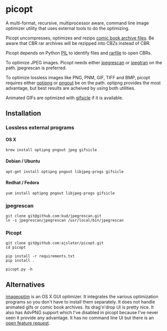 picopt
======

A multi-format, recursive, multiprocessor aware, command line image optimizer utility that uses external tools to do the optimizing.

Picopt uncompresses, optimizes and rezips [comic book archive files](https://en.wikipedia.org/wiki/Comic_book_archive). Be aware that CBR rar archives will be rezipped into CBZs instead of CBR.

Picopt depends on Python [PIL](http://www.pythonware.com/products/pil/) to identify files and [rarfile](https://pypi.python.org/pypi/rarfile) to open CBRs.

To optimize JPEG images. Picopt needs either [jpegrescan](https://github.com/kud/jpegrescan) or [jpegtran](http://jpegclub.org/jpegtran/) on the path. jpegrescan is preferred.

To optimize lossless images like PNG, PNM, GIF, TIFF and BMP, picopt requires either [optipng](http://optipng.sourceforge.net/) or [pngout](http://advsys.net/ken/utils.htm) be on the path. optipng provides the most advantage, but best results are acheived by using both utilities.

Animated GIFs are optimized with [gifsicle](http://www.lcdf.org/gifsicle/) if it is available.

Installation
------------

### Lossless external programs
#### OS X
    brew install optipng pngout jpeg gifsicle

#### Debian / Ubuntu
    apt-get install optipng pngout libjpeg-progs gifsicle

#### Redhat / Fedora
    yum install optipng pngout libjpeg-progs gifsicle

### jpegrescan
    git clone git@github.com:kud/jpegrescan.git
    ln -s jpegrescan/jpegrescan /usr/local/bin/jpegrescan

### Picopt
    git clone git@github.com:ajslater/picopt.git
    cd picopt

    pip install -r requirements.txt
    pip install .

    picopt.py -h

Alternatives
------------

[imageoptim](https://code.google.com/p/imageoptim/) is an OS X GUI optimizer. It integrates the various optimization programs so you don't have to install them separately. It does not handle animated gifs or comic book archives. Its drag'n'drop UI is pretty nice. It also has AdvPNG support which I've disabled in picopt because I've never seen it provide any advantage. It has no command line UI but there is an [open feature request](https://code.google.com/p/imageoptim/issues/detail?can=2&start=0&num=100&q=&colspec=ID%20Type%20Status%20Priority%20Milestone%20Owner%20Summary%20Stars&groupby=&sort=&id=39).
